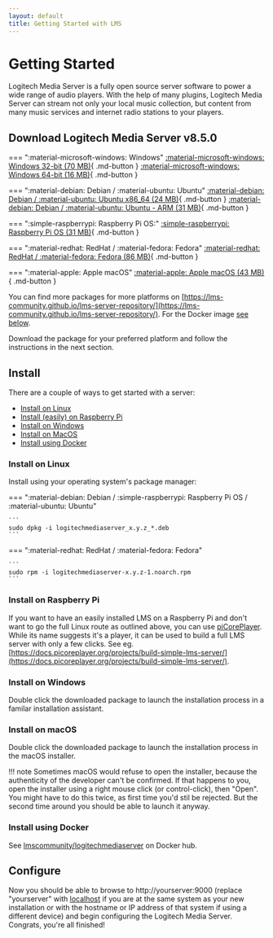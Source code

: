 ```yaml
---
layout: default
title: Getting Started with LMS
---
```


# Getting Started

Logitech Media Server is a fully open source server software to power a wide range of audio players. With the help of many plugins, Logitech Media Server can stream not only your local music collection, but content from many music services and internet radio stations to your players.

<!--
	Do not edit this below section marked with DOWNLOADS/ENDDONWLOADS! It is automatically generated from the repository files.
	Any change to the file would be overwritten next time changes from the plugin repository are embedded.
	If you'd like to apply a change, update the plugin's repository file
	(https://github.com/LMS-Community/lms-server-repository) instead.
-->
<!--DOWNLOADS-->

## Download Logitech Media Server v8.5.0

=== ":material-microsoft-windows: Windows"
    [:material-microsoft-windows: Windows 32-bit (70 MB)](https://downloads.slimdevices.com/LogitechMediaServer_v8.5.0/LogitechMediaServer-8.5.0.exe){ .md-button }
    [:material-microsoft-windows: Windows 64-bit (16 MB)](https://downloads.slimdevices.com/LogitechMediaServer_v8.5.0/LogitechMediaServer-8.5.0-win64.exe){ .md-button }

=== ":material-debian: Debian / :material-ubuntu: Ubuntu"
    [:material-debian: Debian / :material-ubuntu: Ubuntu x86_64 (24 MB)](https://downloads.slimdevices.com/LogitechMediaServer_v8.5.0/logitechmediaserver_8.5.0_amd64.deb){ .md-button }
    [:material-debian: Debian / :material-ubuntu: Ubuntu - ARM (31 MB)](https://downloads.slimdevices.com/LogitechMediaServer_v8.5.0/logitechmediaserver_8.5.0_arm.deb){ .md-button }

=== ":simple-raspberrypi: Raspberry Pi OS:"
    [:simple-raspberrypi: Raspberry Pi OS (31 MB)](https://downloads.slimdevices.com/LogitechMediaServer_v8.5.0/logitechmediaserver_8.5.0_arm.deb){ .md-button }

=== ":material-redhat: RedHat / :material-fedora: Fedora"
    [:material-redhat: RedHat / :material-fedora: Fedora (86 MB)](https://downloads.slimdevices.com/LogitechMediaServer_v8.5.0/logitechmediaserver-8.5.0-1.noarch.rpm){ .md-button }

=== ":material-apple: Apple macOS"
    [:material-apple: Apple macOS (43 MB)](https://downloads.slimdevices.com/LogitechMediaServer_v8.5.0/LogitechMediaServer-8.5.0.pkg){ .md-button }

<!--ENDDOWNLOADS-->

You can find more packages for more platforms on [https://lms-community.github.io/lms-server-repository/](https://lms-community.github.io/lms-server-repository/). For the Docker image [see below](#install-using-docker).

Download the package for your preferred platform and follow the instructions in the next section.

## Install

There are a couple of ways to get started with a server:

- [Install on Linux](#install-on-linux)
- [Install (easily) on Raspberry Pi](#install-on-raspberry-pi)
- [Install on Windows](#install-on-windows)
- [Install on MacOS](#install-on-macos)
- [Install using Docker](#install-using-docker)

### Install on Linux

Install using your operating system's package manager:

=== ":material-debian: Debian / :simple-raspberrypi: Raspberry Pi OS / :material-ubuntu: Ubuntu"

    ```
    sudo dpkg -i logitechmediaserver_x.y.z_*.deb
    ```

=== ":material-redhat: RedHat / :material-fedora: Fedora"

    ```
    sudo rpm -i logitechmediaserver-x.y.z-1.noarch.rpm
    ```

### Install on Raspberry Pi

If you want to have an easily installed LMS on a Raspberry Pi and don't want to go the full Linux route as outlined above, you can use [piCorePlayer](https://picoreplayer.org). While its name suggests it's a player, it can be used to build a full LMS server with only a few clicks. See eg. [https://docs.picoreplayer.org/projects/build-simple-lms-server/](https://docs.picoreplayer.org/projects/build-simple-lms-server/).

### Install on Windows

Double click the downloaded package to launch the installation process in a familar installation assistant.

### Install on macOS

Double click the downloaded package to launch the installation process in the macOS installer.

!!! note
    Sometimes macOS would refuse to open the installer, because the authenticity of the developer can't be confirmed. If that happens to you, open the installer using a right mouse click (or control-click), then "Open". You might have to do this twice, as first time you'd stil be rejected. But the second time around you should be able to launch it anyway.

### Install using Docker

See [lmscommunity/logitechmediaserver](https://hub.docker.com/r/lmscommunity/logitechmediaserver) on Docker hub.

## Configure

Now you should be able to browse to http://yourserver:9000 (replace "yourserver" with [localhost](http://localhost:9000) if you are at the same system as your new installation or with the hostname or IP address of that system if using a different device) and begin configuring the Logitech Media Server.
Congrats, you're all finished!
